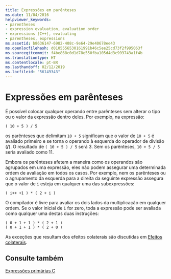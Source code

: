 ```yaml
---
title: Expressões em parênteses
ms.date: 11/04/2016
helpviewer_keywords:
- parentheses
- expression evaluation, evaluation order
- expressions [C++], evaluating
- parentheses, expressions
ms.assetid: b8636147-6982-408c-9e64-29e40678ee43
ms.openlocfilehash: d0105556530161991b46c5ee25cd73f2f995063f
ms.sourcegitcommit: f4be868c0d1d78e550fba105d4d3c993743a1f4b
ms.translationtype: HT
ms.contentlocale: pt-BR
ms.lasthandoff: 02/12/2019
ms.locfileid: "56149343"
---
```

# <a name="expressions-in-parentheses"></a>Expressões em parênteses

É possível colocar qualquer operando entre parênteses sem alterar o tipo ou o valor da expressão dentro deles. Por exemplo, na expressão:

```
( 10 + 5 ) / 5
```

os parênteses que delimitam `10 + 5` significam que o valor de `10 + 5` é avaliado primeiro e se torna o operando à esquerda do operador de divisão (**/**). O resultado de `( 10 + 5 ) / 5` será 3. Sem os parênteses, `10 + 5 / 5` seria avaliado como 11.

Embora os parênteses afetem a maneira como os operandos são agrupados em uma expressão, eles não podem assegurar uma determinada ordem de avaliação em todos os casos. Por exemplo, nem os parênteses ou o agrupamento da esquerda para a direita da seguinte expressão assegura que o valor de `i` esteja em qualquer uma das subexpressões:

```
( i++ +1 ) * ( 2 + i )
```

O compilador é livre para avaliar os dois lados da multiplicação em qualquer ordem. Se o valor inicial de `i` for zero, toda a expressão pode ser avaliada como qualquer uma destas duas instruções:

```
( 0 + 1 + 1 ) * ( 2 + 1 )
( 0 + 1 + 1 ) * ( 2 + 0 )
```

As exceções que resultam dos efeitos colaterais são discutidas em [Efeitos colaterais](../c-language/side-effects.md).

## <a name="see-also"></a>Consulte também

[Expressões primárias C](../c-language/c-primary-expressions.md)
